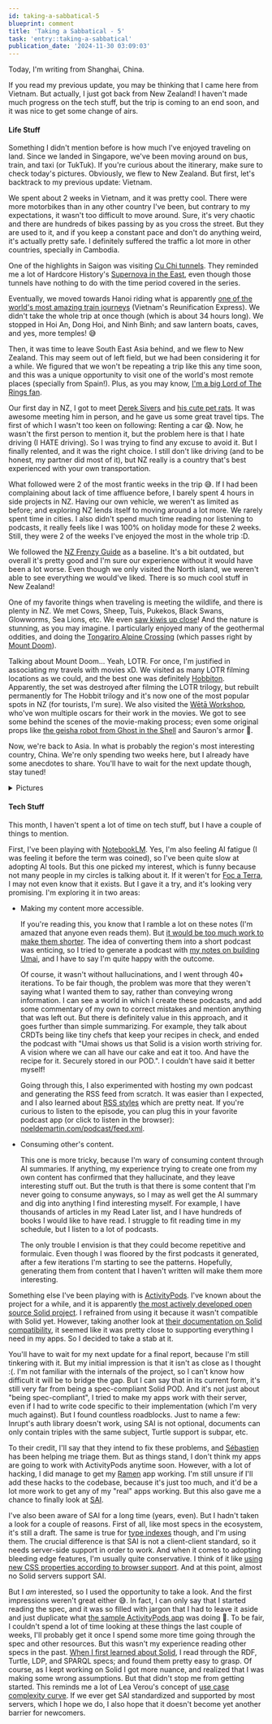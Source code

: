 ```yaml
---
id: taking-a-sabbatical-5
blueprint: comment
title: 'Taking a Sabbatical - 5'
task: 'entry::taking-a-sabbatical'
publication_date: '2024-11-30 03:09:03'
---
```


Today, I'm writing from Shanghai, China.

If you read my previous update, you may be thinking that I came here from Vietnam. But actually, I just got back from New Zealand! I haven't made much progress on the tech stuff, but the trip is coming to an end soon, and it was nice to get some change of airs.

#### Life Stuff

Something I didn't mention before is how much I've enjoyed traveling on land. Since we landed in Singapore, we've been moving around on bus, train, and taxi (or TukTuk). If you're curious about the itinerary, make sure to check today's pictures. Obviously, we flew to New Zealand. But first, let's backtrack to my previous update: Vietnam.

We spent about 2 weeks in Vietnam, and it was pretty cool. There were more motorbikes than in any other country I've been, but contrary to my expectations, it wasn't too difficult to move around. Sure, it's very chaotic and there are hundreds of bikes passing by as you cross the street. But they are used to it, and if you keep a constant pace and don't do anything weird, it's actually pretty safe. I definitely suffered the traffic a lot more in other countries, specially in Cambodia.

One of the highlights in Saigon was visiting [Cu Chi tunnels](https://en.wikipedia.org/wiki/C%E1%BB%A7_Chi_tunnels). They reminded me a lot of Hardcore History's [Supernova in the East](https://www.dancarlin.com/product/hardcore-history-62-supernova-in-the-east-i/), even though those tunnels have nothing to do with the time period covered in the series.

Eventually, we moved towards Hanoi riding what is apparently [one of the world's most amazing train journeys](https://www.lonelyplanet.com/articles/worlds-most-amazing-train-journeys) (Vietnam's Reunification Express). We didn't take the whole trip at once though (which is about 34 hours long). We stopped in Hoi An, Dong Hoi, and Ninh Binh; and saw lantern boats, caves, and yes, more temples! 😅

Then, it was time to leave South East Asia behind, and we flew to New Zealand. This may seem out of left field, but we had been considering it for a while. We figured that we won't be repeating a trip like this any time soon, and this was a unique opportunity to visit one of the world's most remote places (specially from Spain!). Plus, as you may know, [I'm a big Lord of The Rings fan](https://noeldemartin.github.io/media-kraken/viewer?c=https%3A%2F%2Fdata.noeldemartin.com%2Ffavorite-movies%2F).

Our first day in NZ, I got to meet [Derek Sivers](https://sive.rs/) and [his cute pet rats](https://sive.rs/rats). It was awesome meeting him in person, and he gave us some great travel tips. The first of which I wasn't too keen on following: Renting a car 😱. Now, he wasn't the first person to mention it, but the problem here is that I hate driving (I HATE driving). So I was trying to find any excuse to avoid it. But I finally relented, and it was the right choice. I still don't like driving (and to be honest, my partner did most of it), but NZ really is a country that's best experienced with your own transportation.

What followed were 2 of the most frantic weeks in the trip 😅. If I had been complaining about lack of time affluence before, I barely spent 4 hours in side projects in NZ. Having our own vehicle, we weren't as limited as before; and exploring NZ lends itself to moving around a lot more. We rarely spent time in cities. I also didn't spend much time reading nor listening to podcasts, it really feels like I was 100% on holiday mode for these 2 weeks. Still, they were 2 of the weeks I've enjoyed the most in the whole trip :D.

We followed the [NZ Frenzy Guide](https://web.archive.org/web/20170719161327/http://www.nzfrenzy.com/) as a baseline. It's a bit outdated, but overall it's pretty good and I'm sure our experience without it would have been a lot worse. Even though we only visited the North island, we weren't able to see everything we would've liked. There is so much cool stuff in New Zealand!

One of my favorite things when traveling is meeting the wildlife, and there is plenty in NZ. We met Cows, Sheep, Tuis, Pukekos, Black Swans, Glowworms, Sea Lions, etc. We even [saw kiwis up close](https://www.kiwihouse.org.nz/)! And the nature is stunning, as you may imagine. I particularly enjoyed many of the geothermal oddities, and doing the [Tongariro Alpine Crossing](https://www.tongarirocrossing.org.nz/) (which passes right by [Mount Doom](https://en.wikipedia.org/wiki/Mount_Ngauruhoe)).

Talking about Mount Doom... Yeah, LOTR. For once, I'm justified in associating my travels with movies xD. We visited as many LOTR filming locations as we could, and the best one was definitely [Hobbiton](https://www.hobbitontours.com/). Apparently, the set was destroyed after filming the LOTR trilogy, but rebuilt permanently for The Hobbit trilogy and it's now one of the most popular spots in NZ (for tourists, I'm sure). We also visited the [Wētā Workshop](https://www.wetaworkshop.com/), who've won multiple oscars for their work in the movies. We got to see some behind the scenes of the movie-making process; even some original props like [the geisha robot from Ghost in the Shell](https://www.youtube.com/watch?v=WByTgV-_354) and Sauron's armor 🤩.

Now, we're back to Asia. In what is probably the region's most interesting country, China. We're only spending two weeks here, but I already have some anecdotes to share. You'll have to wait for the next update though, stay tuned!

<details>

<summary>Pictures</summary>

<figure>
<img src="/img/tasks/sabbatical/singapore-malaysia-thailand.jpg" alt="Screenshot of map itinerary in Singapore, Malaysia, and Thailand.">
<figcaption>
Itinerary in Singapore, Malaysia, and Thailand.
</figcaption>
</figure>

<figure>
<img src="/img/tasks/sabbatical/cambodia-vietnam.jpg" alt="Screenshot of map itinerary in Cambodia and Vietnam.">
<figcaption>
Itinerary in Cambodia and Vietnam.
</figcaption>
</figure>

<figure>
<img src="/img/tasks/sabbatical/vietnam-bicycle.jpg" alt="A bicycle carrying many fruits for sale.">
<figcaption>
Indeed, they have a lot of bikes in Vietnam. Both motor and human-powered!
</figcaption>
</figure>

<figure>
<img src="/img/tasks/sabbatical/vietnam-mobile-helmet.jpg" alt="A motorbike with a phone stand that has a mini-helmet.">
<figcaption>
In Vietnam, most people wore a helmet. Even mobile phones did!
</figcaption>
</figure>

<figure>
<img src="/img/tasks/sabbatical/wellington-seals.jpg" alt="Myself walking amongst some cute Sea Lions.">
<figcaption>
Walking amongst Sea Lions in a colony near Wellington.
</figcaption>
</figure>

<figure>
<img src="/img/tasks/sabbatical/kauri-forest.jpg" alt="A disinfecting area in the entrance to a Kauri forest.">
<figcaption>
Everything in new Zealand is very well taken care of thanks to the DoC (Department of Conservation). Like this <a href="https://en.wikipedia.org/wiki/Agathis_australis" target="_blank">Kauri</a> forest in the middle of <a href="https://en.wikipedia.org/wiki/309_Road" target="_blank">road 309</a>. Even <a href="https://www.doc.govt.nz/" target="_blank">their websites</a> are nice!
</figcaption>
</figure>

<figure>
<img src="/img/tasks/sabbatical/gandalf.jpg" alt="Statue of Gandalf the Grey.">
<figcaption>
"All we have to decide is what to do with the time that is given us" — Gandalf
</figcaption>
</figure>

<figure>
<img src="/img/tasks/sabbatical/weta-troll.jpg" alt="Myself with a troll behind.">
<figcaption>
Trolls at the doors of the Wētā Workshop!
</figcaption>
</figure>

<figure>
<img src="/img/tasks/sabbatical/hobbiton.jpg" alt="Hobbiton">
<figcaption>
How amazing is that this is real? We could also get into the <a href="https://www.hobbitontours.com/discover/the-green-dragon-inn/" target="_blank">Green Dragon Inn</a> to have some drinks, which was awesome.
</figcaption>
</figure>

<figure>
<img src="/img/tasks/sabbatical/new-zealand-christmas.jpg" alt="A Christmas postcards featuring barbacues and ice-cream.">
<figcaption>
We're starting to see Christmas decorations everywhere, though it's funny how in New Zealand Christmas is Barbecue season!
</figcaption>
</figure>

</details>

#### Tech Stuff

This month, I haven't spent a lot of time on tech stuff, but I have a couple of things to mention.

First, I've been playing with [NotebookLM](https://notebooklm.google.com/). Yes, I'm also feeling AI fatigue (I was feeling it before the term was coined), so I've been quite slow at adopting AI tools. But this one picked my interest, which is funny because not many people in my circles is talking about it. If it weren't for [Foc a Terra](https://rss.com/podcasts/focaterra/1700236/), I may not even know that it exists. But I gave it a try, and it's looking very promising. I'm exploring it in two areas:

- Making my content more accessible.

    If you're reading this, you know that I ramble a lot on these notes (I'm amazed that anyone even reads them). But [it would be too much work to make them shorter](https://quoteinvestigator.com/2012/04/28/shorter-letter). The idea of converting them into a short podcast was enticing, so I tried to generate a podcast with [my notes on building Umai](https://noeldemartin.com/tasks/implementing-a-recipes-manager-using-solid), and I have to say I'm quite happy with the outcome.

    Of course, it wasn't without hallucinations, and I went through 40+ iterations. To be fair though, the problem was more that they weren't saying what I wanted them to say, rather than conveying wrong information. I can see a world in which I create these podcasts, and add some commentary of my own to correct mistakes and mention anything that was left out. But there is definitely value in this approach, and it goes further than simple summarizing. For example, they talk about CRDTs being like tiny chefs that keep your recipes in check, and ended the podcast with "Umai shows us that Solid is a vision worth striving for. A vision where we can all have our cake and eat it too. And have the recipe for it. Securely stored in our POD.". I couldn't have said it better myself!

    Going through this, I also experimented with hosting my own podcast and generating the RSS feed from scratch. It was easier than I expected, and I also learned about [RSS styles](https://www.rss.style/) which are pretty neat. If you're curious to listen to the episode, you can plug this in your favorite podcast app (or click to listen in the browser): [noeldemartin.com/podcast/feed.xml](https://noeldemartin.com/podcast/feed.xml).

- Consuming other's content.

    This one is more tricky, because I'm wary of consuming content through AI summaries. If anything, my experience trying to create one from my own content has confirmed that they hallucinate, and they leave interesting stuff out. But the truth is that there is some content that I'm never going to consume anyways, so I may as well get the AI summary and dig into anything I find interesting myself. For example, I have thousands of articles in my Read Later list, and I have hundreds of books I would like to have read. I struggle to fit reading time in my schedule, but I listen to a lot of podcasts.

    The only trouble I envision is that they could become repetitive and formulaic. Even though I was floored by the first podcasts it generated, after a few iterations I'm starting to see the patterns. Hopefully, generating them from content that I haven't written will make them more interesting.

Something else I've been playing with is [ActivityPods](https://activitypods.org/). I've known about the project for a while, and it is apparently [the most actively developed open source Solid project](https://forum.solidproject.org/t/inrupts-data-wallet/7836/10#:~:text=I%20have%20high%20hopes%20for%20activitypods%2C%20which%20is%20currently%20the%20most%20actively%20developed%20open%20source%20Solid%20project). I refrained from using it because it wasn't compatible with Solid yet. However, taking another look at [their documentation on Solid compatibility](https://activitypods.org/specs/solid), it seemed like it was pretty close to supporting everything I need in my apps. So I decided to take a stab at it.

You'll have to wait for my next update for a final report, because I'm still tinkering with it. But my initial impression is that it isn't as close as I thought :(. I'm not familiar with the internals of the project, so I can't know how difficult it will be to bridge the gap. But I can say that in its current form, it's still very far from being a spec-compliant Solid POD. And it's not just about "being spec-compliant", I tried to make my apps work with their server, even if I had to write code specific to their implementation (which I'm very much against). But I found countless roadblocks. Just to name a few: Inrupt's auth library doesn't work, using SAI is not optional, documents can only contain triples with the same subject, Turtle support is subpar, etc.

To their credit, I'll say that they intend to fix these problems, and [Sébastien](https://github.com/srosset81) has been helping me triage them. But as things stand, I don't think my apps are going to work with ActivityPods anytime soon. However, with a lot of hacking, I did manage to get my [Ramen](https://ramen.noeldemartin.com/) app working. I'm still unsure if I'll add these hacks to the codebase, because it's just too much, and it'd be a lot more work to get any of my "real" apps working. But this also gave me a chance to finally look at [SAI](https://solid.github.io/data-interoperability-panel/specification/).

I've also been aware of SAI for a long time (years, even). But I hadn't taken a look for a couple of reasons. First of all, like most specs in the ecosystem, it's still a draft. The same is true for [type indexes](https://solid.github.io/type-indexes/) though, and I'm using them. The crucial difference is that SAI is not a client-client standard, so it needs server-side support in order to work. And when it comes to adopting bleeding edge features, I'm usually quite conservative. I think of it like [using new CSS properties according to browser support](https://www.joshwcomeau.com/css/browser-support/). And at this point, almost no Solid servers support SAI.

But I _am_ interested, so I used the opportunity to take a look. And the first impressions weren't great either 😅. In fact, I can only say that I started reading the spec, and it was so filled with jargon that I had to leave it aside and just duplicate what [the sample ActivityPods app](https://docs.activitypods.org/tutorials/create-your-first-social-app/) was doing 🙈. To be fair, I couldn't spend a lot of time looking at these things the last couple of weeks, I'll probably get it once I spend some more time going through the spec and other resources. But this wasn't my experience reading other specs in the past. [When I first learned about Solid](https://noeldemartin.com/tasks/implementing-a-task-manager-using-solid), I read through the RDF, Turtle, LDP, and SPARQL specs; and found them pretty easy to grasp. Of course, as I kept working on Solid I got more nuance, and realized that I was making some wrong assumptions. But that didn't stop me from getting started. This reminds me a lot of Lea Verou's concept of [use case complexity curve](https://www.youtube.com/watch?v=g92XUzc1OHY). If we ever get SAI standardized and supported by most servers, which I hope we do, I also hope that it doesn't become yet another barrier for newcomers.
